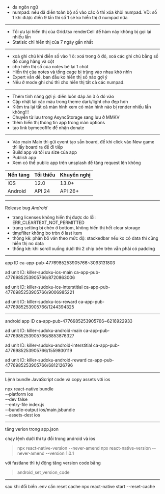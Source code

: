 - đa ngôn ngữ
- numpad: nếu đã điền toàn bộ số vào các ô thì xóa khỏi numpad.
  VD: số 1 khi được điền 9 lần thì số 1 sẽ ko hiển thị ở numpad nữa
-----
- Tối ưu lại hiển thị của Grid.tsx renderCell để hàm này không bị gọi lại nhiều lần
- Statisic chỉ hiển thị của 7 ngày gần nhất
-----
- xoá ghi chú khi điền số vào 1 ô: xoá trong ô đó, xoá các ghi chú bằng số đó cùng hàng và cột
- cho hiển thị số của notes bé lại 1 chút
- Hiển thị của notes và tổng cage bị trùng vào nhau khó nhìn
- Expert vẫn dễ, ban đầu ko hiển thị số nào gợi ý
- Nếu ở mode ghi chú thì cho hiển thị tất cả các numpad.
-----
- Thêm tính năng gợi ý: điền luôn đáp án ở ô đó vào
- Cập nhật lại các màu trong theme dark/light cho đẹp hơn
- Kiểm tra lại tất cả màn hình xem có màn hình nào bị render nhiều lần không!!!
- Chuyển từ lưu trong AsyncStorage sang lưu ở MMKV
- thêm hiển thị thông tin app trong màn options
- tạo link bymecofffe để nhận donate
-----
- Vào main Main thì gửi event tạo sẵn board, để khi click vào New game thì lấy board ra để đi tiếp
- Build app và tối ưu size của app
- Publish app
- Xem có thể public app trên unsplash để tăng request lên không

| Nền tảng | Tối thiểu | Khuyến nghị |
| -------- | --------- | ----------- |
| iOS      | 12.0      | 13.0+       |
| Android  | API 24    | API 26+     |

-----
Release bug
*Android*
- trang licenses không hiển thị được do lỗi: ERR_CLEARTEXT_NOT_PERMITTED
- trang setting bị chèn ở bottom, không hiển thị hết clear storage
- timefilter không bo tròn ở last item
- thống kê: phân bổ ván theo mức độ: stackedbar nếu ko có data thì cũng hiển thị no data
- thống kê: khi scroll xuống dưới thì 2 chip bên trên vẫn phải có padding

------

app ID
ca-app-pub-4776985253905766~3093131803

ad unit ID: killer-sudoku-ios-main
ca-app-pub-4776985253905766/8720863006

ad unit ID: killer-sudoku-ios-interstitial
ca-app-pub-4776985253905766/9006985221

ad unit ID: killer-sudoku-ios-reward
ca-app-pub-4776985253905766/1244394325

----
android
app ID
ca-app-pub-4776985253905766~6216922933

ad unit ID: killer-sudoku-android-main
ca-app-pub-4776985253905766/8853876327

ad unit ID: killer-sudoku-android-interstitial
ca-app-pub-4776985253905766/1559800119

ad unit ID: killer-sudoku-android-reward
ca-app-pub-4776985253905766/6812126796

--------------

Lệnh bundle JavaScript code và copy assets với ios

npx react-native bundle \
  --platform ios \
  --dev false \
  --entry-file index.js \
  --bundle-output ios/main.jsbundle \
  --assets-dest ios


---------------
tăng verion trong app.json

chạy lệnh dưới thì tự đổi trong android và ios
> npx react-native-version --never-amend
> npx react-native-version --never-amend --version 1.0.1

với fastlane thì tự động tăng version code bằng 
> android_set_version_code


----------------
sau khi đổi biến .env cần reset cache
npx react-native start --reset-cache
